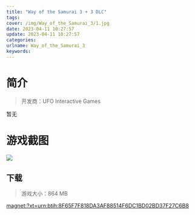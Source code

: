 ```yaml
---
title: "Way of the Samurai 3 + 3 DLC"
tags: 
cover: /img/Way_of_the_Samurai_3/1.jpg
date: 2023-04-11 10:27:57
update: 2023-04-11 10:27:57
categories: 
urlname: Way_of_the_Samurai_3
keywords: 
---
```

# 简介

> 开发商：UFO Interactive Games

暂无

# 游戏截图

![](/img/Way_of_the_Samurai_3/2.jpg)


## 下载

> 游戏大小：864 MB

[magnet:?xt=urn:btih:8F65F7F818DA3AF88514F6DC1BD02BD37F27C6B8](magnet:?xt=urn:btih:8F65F7F818DA3AF88514F6DC1BD02BD37F27C6B8)